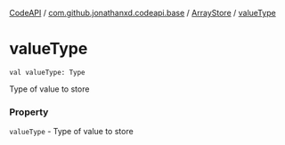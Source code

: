 [CodeAPI](../../index.md) / [com.github.jonathanxd.codeapi.base](../index.md) / [ArrayStore](index.md) / [valueType](.)

# valueType

`val valueType: Type`

Type of value to store

### Property

`valueType` - Type of value to store